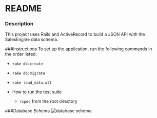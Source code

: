 # README

### Description
This project uses Rails and ActiveRecord to build a JSON API with the SalesEngine data schema.

###Instructions
To set up the application, run the following commands in the order listed:
  * ```rake db:create```
  * ```rake db:migrate```
  * ```rake load_data:all```  

* How to run the test suite
  * ```rspec``` from the root directory

###Database Schema
![database schema](https://cloud.githubusercontent.com/assets/12074778/20814767/466658fa-b7d8-11e6-8faf-800d8e4e4aca.png)
